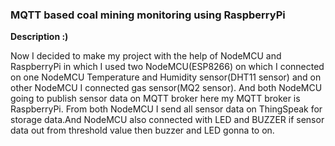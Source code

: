 ### MQTT based coal mining monitoring using RaspberryPi

__Description :)__

  Now I decided to make my project with the help of NodeMCU and RaspberryPi in which I used two NodeMCU(ESP8266) on which I connected on one NodeMCU Temperature and Humidity      sensor(DHT11 sensor) and on other NodeMCU I connected gas sensor(MQ2 sensor). And both NodeMCU going to publish sensor data on MQTT broker here my MQTT broker is RaspberryPi.
  From both NodeMCU I send all sensor data on ThingSpeak for storage data.And NodeMCU also connected with LED and BUZZER if sensor data out from threshold value then buzzer and   LED gonna to on. 
